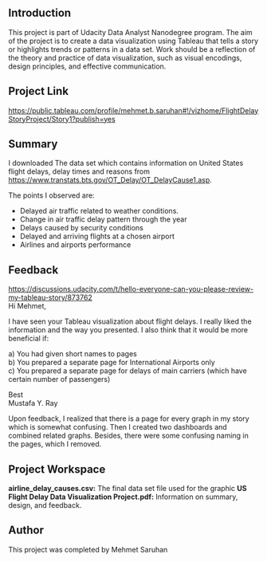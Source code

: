 ## Introduction
This project is part of Udacity Data Analyst Nanodegree program. The aim of the project is to create a data visualization using Tableau that tells a story or highlights trends or patterns in a data set. Work should be a reflection of the theory and practice of data visualization, such as visual encodings, design principles, and effective communication.
## Project Link
https://public.tableau.com/profile/mehmet.b.saruhan#!/vizhome/FlightDelayStoryProject/Story1?publish=yes
## Summary
 I downloaded The data set which contains information on United States flight delays, delay times and reasons from https://www.transtats.bts.gov/OT_Delay/OT_DelayCause1.asp.   
     
The points I observed are:  
- Delayed air traffic related to weather conditions. 
- Change in air traffic delay pattern through the year 
- Delays caused by security conditions 
- Delayed and arriving flights at a chosen airport 
- Airlines and airports performance
## Feedback
https://discussions.udacity.com/t/hello-everyone-can-you-please-review-my-tableau-story/873762    
Hi Mehmet,    

I have seen your Tableau visualization about flight delays. I really liked the information and the way you presented. I also think that it would be more beneficial if: 

a)	You had given short names to pages    
b) You prepared a separate page for International Airports only    
c) You prepared a separate page for delays of main carriers (which have certain number of passengers)    

   Best      
   Mustafa Y. Ray
  
Upon feedback, I realized that there is a page for every graph in my story which is somewhat confusing. Then I created two dashboards and combined related graphs. Besides, there were some confusing naming in the pages, which I removed.
## Project Workspace
**airline_delay_causes.csv:** The final data set file used for the graphic 
**US Flight Delay Data Visualization Project.pdf:** Information on summary, design, and feedback.  

## Author
This project was completed by Mehmet Saruhan
